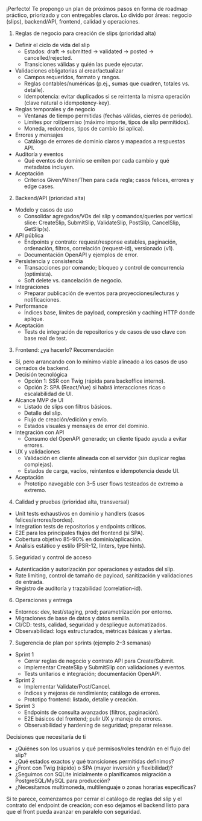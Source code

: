 ¡Perfecto! Te propongo un plan de próximos pasos en forma de roadmap práctico, priorizado y con entregables claros. Lo divido por áreas: negocio (slips), backend/API, frontend, calidad y operaciones.

1) Reglas de negocio para creación de slips (prioridad alta)
- Definir el ciclo de vida del slip
    - Estados: draft -> submitted -> validated -> posted -> cancelled/rejected.
    - Transiciones válidas y quién las puede ejecutar.
- Validaciones obligatorias al crear/actualizar
    - Campos requeridos, formato y rangos.
    - Reglas contables/numéricas (p.ej., sumas que cuadren, totales vs. detalle).
    - Idempotencia: evitar duplicados si se reintenta la misma operación (clave natural o idempotency-key).
- Reglas temporales y de negocio
    - Ventanas de tiempo permitidas (fechas válidas, cierres de periodo).
    - Límites por rol/permiso (máximo importe, tipos de slip permitidos).
    - Moneda, redondeos, tipos de cambio (si aplica).
- Errores y mensajes
    - Catálogo de errores de dominio claros y mapeados a respuestas API.
- Auditoría y eventos
    - Qué eventos de dominio se emiten por cada cambio y qué metadatos incluyen.
- Aceptación
    - Criterios Given/When/Then para cada regla; casos felices, errores y edge cases.

2) Backend/API (prioridad alta)
- Modelo y casos de uso
    - Consolidar agregados/VOs del slip y comandos/queries por vertical slice: CreateSlip, SubmitSlip, ValidateSlip, PostSlip, CancelSlip, GetSlip(s).
- API pública
    - Endpoints y contrato: request/response estables, paginación, ordenación, filtros, correlación (request-id), versionado (v1).
    - Documentación OpenAPI y ejemplos de error.
- Persistencia y consistencia
    - Transacciones por comando; bloqueo y control de concurrencia (optimista).
    - Soft delete vs. cancelación de negocio.
- Integraciones
    - Preparar publicación de eventos para proyecciones/lecturas y notificaciones.
- Performance
    - Índices base, límites de payload, compresión y caching HTTP donde aplique.
- Aceptación
    - Tests de integración de repositorios y de casos de uso clave con base real de test.

3) Frontend: ¿ya hacerlo? Recomendación
- Sí, pero arrancando con lo mínimo viable alineado a los casos de uso cerrados de backend.
- Decisión tecnológica
    - Opción 1: SSR con Twig (rápida para backoffice interno).
    - Opción 2: SPA (React/Vue) si habrá interacciones ricas o escalabilidad de UI.
- Alcance MVP de UI
    - Listado de slips con filtros básicos.
    - Detalle del slip.
    - Flujo de creación/edición y envío.
    - Estados visuales y mensajes de error del dominio.
- Integración con API
    - Consumo del OpenAPI generado; un cliente tipado ayuda a evitar errores.
- UX y validaciones
    - Validación en cliente alineada con el servidor (sin duplicar reglas complejas).
    - Estados de carga, vacíos, reintentos e idempotencia desde UI.
- Aceptación
    - Prototipo navegable con 3–5 user flows testeados de extremo a extremo.

4) Calidad y pruebas (prioridad alta, transversal)
- Unit tests exhaustivos en dominio y handlers (casos felices/errores/bordes).
- Integration tests de repositorios y endpoints críticos.
- E2E para los principales flujos del frontend (si SPA).
- Cobertura objetivo 85–90% en dominio/aplicación.
- Análisis estático y estilo (PSR-12, linters, type hints).

5) Seguridad y control de acceso
- Autenticación y autorización por operaciones y estados del slip.
- Rate limiting, control de tamaño de payload, sanitización y validaciones de entrada.
- Registro de auditoría y trazabilidad (correlation-id).

6) Operaciones y entrega
- Entornos: dev, test/staging, prod; parametrización por entorno.
- Migraciones de base de datos y datos semilla.
- CI/CD: tests, calidad, seguridad y despliegue automatizados.
- Observabilidad: logs estructurados, métricas básicas y alertas.

7) Sugerencia de plan por sprints (ejemplo 2–3 semanas)
- Sprint 1
    - Cerrar reglas de negocio y contrato API para Create/Submit.
    - Implementar CreateSlip y SubmitSlip con validaciones y eventos.
    - Tests unitarios e integración; documentación OpenAPI.
- Sprint 2
    - Implementar Validate/Post/Cancel.
    - Índices y mejoras de rendimiento; catálogo de errores.
    - Prototipo frontend: listado, detalle y creación.
- Sprint 3
    - Endpoints de consulta avanzados (filtros, paginación).
    - E2E básicos del frontend; pulir UX y manejo de errores.
    - Observabilidad y hardening de seguridad; preparar release.

Decisiones que necesitaría de ti
- ¿Quiénes son los usuarios y qué permisos/roles tendrán en el flujo del slip?
- ¿Qué estados exactos y qué transiciones permitidas definimos?
- ¿Front con Twig (rápido) o SPA (mayor inversión y flexibilidad)?
- ¿Seguimos con SQLite inicialmente o planificamos migración a PostgreSQL/MySQL para producción?
- ¿Necesitamos multimoneda, multilenguaje o zonas horarias específicas?

Si te parece, comenzamos por cerrar el catálogo de reglas del slip y el contrato del endpoint de creación; con eso dejamos el backend listo para que el front pueda avanzar en paralelo con seguridad.
